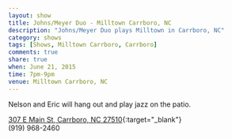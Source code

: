 ```yaml
---
layout: show
title: Johns/Meyer Duo - Milltown Carrboro, NC
description: "Johns/Meyer Duo plays Milltown in Carrboro, NC"
category: shows
tags: [Shows, Milltown Carrboro, Carrboro]
comments: true
share: true
when: June 21, 2015
time: 7pm-9pm
venue: Milltown Carrboro, NC
---
```


Nelson and Eric will hang out and play jazz on the patio.

[307 E Main St, Carrboro, NC 27510](https://www.google.com/maps/place/Milltown/@35.910968,-79.068081,17z/data=!3m1!4b1!4m2!3m1!1s0x89acc31eed515cbf:0x4d5f4d78f9bda54c){:target="_blank"}
<br/>
(919) 968-2460
